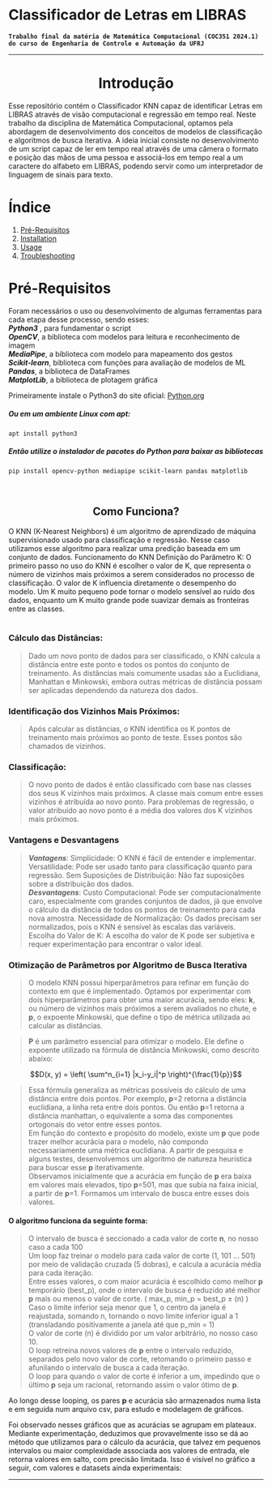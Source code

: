# Classificador de Letras em LIBRAS

**`Trabalho final da matéria de Matemática Computacional (COC351 2024.1) do curso de Engenharia de Controle e Automação da UFRJ`**

---
<h1 align='center' >Introdução</h1>
<p>Esse repositório contém o Classificador KNN capaz de identificar Letras em LIBRAS através de visão computacional e regressão em tempo real. Neste trabalho da disciplina de Matemática Computacional, optamos pela abordagem de desenvolvimento dos conceitos de modelos de classificação e algoritmos de busca iterativa. A ideia inicial consiste no desenvolvimento de um script capaz de ler em tempo real através de uma câmera o formato e posição das mãos de uma pessoa e associá-los em tempo real a um caractere do alfabeto em LIBRAS, podendo servir como um interpretador de linguagem de sinais para texto. </p>

# Índice
   1. [Pré-Requisitos](#Pré-Requisitos)
   2. [Installation](#installation)
   3. [Usage](#usage)
   4. [Troubleshooting](#troubleshooting)
   
# Pré-Requisitos
<p>Foram necessários o uso ou desenvolvimento de algumas ferramentas para cada etapa desse processo, sendo esses: <br>
<b><em>Python3</em></b> , para fundamentar o script <br>
<b><em>OpenCV</em></b>, a biblioteca com modelos para leitura e reconhecimento de imagem <br>
<b><em>MediaPipe</em></b>, a biblioteca com modelo para mapeamento dos gestos <br>
<b><em>Scikit-learn</em></b>, biblioteca com funções para avaliação de modelos de ML <br>
<b><em>Pandas</em></b>, a biblioteca de DataFrames <br>
<b><em>MatplotLib</em></b>, a biblioteca de plotagem gráfica <br>
</p>

Primeiramente instale o Python3 do site oficial:
<a href="https://www.python.org/">Python.org</a>

##### Ou em um ambiente Linux com apt:
    apt install python3

##### Então utilize o instalador de pacotes do Python para baixar as bibliotecas
    pip install opencv-python mediapipe scikit-learn pandas matplotlib
<br>

<h2 align='center' id="como-funciona">Como Funciona?</h2>
O KNN (K-Nearest Neighbors) é um algoritmo de aprendizado de máquina supervisionado usado para classificação e regressão. Nesse caso utilizamos esse algoritmo para realizar uma predição baseada em um conjunto de dados.
Funcionamento do KNN
Definição do Parâmetro K: O primeiro passo no uso do KNN é escolher o valor de K, que representa o número de vizinhos mais próximos a serem considerados no processo de classificação. O valor de K influencia diretamente o desempenho do modelo. Um K muito pequeno pode tornar o modelo sensível ao ruído dos dados, enquanto um K muito grande pode suavizar demais as fronteiras entre as classes.
<br><br>

### Cálculo das Distâncias: 
>Dado um novo ponto de dados para ser classificado, o KNN calcula a distância entre este ponto e todos os pontos do conjunto de treinamento. As distâncias mais comumente usadas são a Euclidiana, Manhattan e Minkowski, embora outras métricas de distância possam ser aplicadas dependendo da natureza dos dados.

### Identificação dos Vizinhos Mais Próximos: 
>Após calcular as distâncias, o KNN identifica os K pontos de treinamento mais próximos ao ponto de teste. Esses pontos são chamados de vizinhos.

### Classificação:
>O novo ponto de dados é então classificado com base nas classes dos seus K vizinhos mais próximos. A classe mais comum entre esses vizinhos é atribuída ao novo ponto. Para problemas de regressão, o valor atribuído ao novo ponto é a média dos valores dos K vizinhos mais próximos.

### Vantagens e Desvantagens
><b><em>Vantagens</em></b>:
Simplicidade: O KNN é fácil de entender e implementar.
Versatilidade: Pode ser usado tanto para classificação quanto para regressão.
Sem Suposições de Distribuição: Não faz suposições sobre a distribuição dos dados.<br>
<b><em>Desvantagens</em></b>:
Custo Computacional: Pode ser computacionalmente caro, especialmente com grandes conjuntos de dados, já que envolve o cálculo da distância de todos os pontos de treinamento para cada nova amostra.
Necessidade de Normalização: Os dados precisam ser normalizados, pois o KNN é sensível às escalas das variáveis.
Escolha do Valor de K: A escolha do valor de K pode ser subjetiva e requer experimentação para encontrar o valor ideal.

### Otimização de Parâmetros por Algoritmo de Busca Iterativa
>O modelo KNN possui hiperparâmetros para refinar em função do contexto em que é implementado. Optamos por experimentar com dois hiperparâmetros para obter uma maior acurácia, sendo eles: <b>k</b>, ou número de vizinhos mais próximos a serem avaliados no chute, e <b>p</b>, o expoente Minkowski, que define o tipo de métrica utilizada ao calcular as distâncias.

><b>P</b> é um parâmetro essencial para otimizar o modelo. Ele define o expoente utilizado na fórmula de distância Minkowski, como descrito abaixo:

$$D(x, y) = \left( \sum^n_{i=1} |x_i-y_i|^p \right)^{\frac{1}{p}}$$

>Essa fórmula generaliza as métricas possíveis do cálculo de uma distância entre dois pontos. Por exemplo, <b>p</b>=2 retorna a distância euclidiana, a linha reta entre dois pontos. Ou então <b>p</b>=1 retorna a distância manhattan, o equivalente a soma das componentes ortogonais do vetor entre esses pontos.<br>
>Em função do contexto e propósito do modelo, existe um <b>p</b> que pode trazer melhor acurácia para o modelo, não compondo necessariamente uma métrica euclidiana. A partir de pesquisa e alguns testes, desenvolvemos um algoritmo de natureza heurística para buscar esse <b>p</b> iterativamente. <br>
Observamos inicialmente que a acurácia em função de <b>p</b> era baixa em valores mais elevados, tipo <b>p</b>=501, mas que subia na faixa inicial, a partir de <b>p</b>=1. Formamos um intervalo de busca entre esses dois valores.

#### O algoritmo funciona da seguinte forma:
>O intervalo de busca é seccionado a cada valor de corte <b>n</b>, no nosso caso a cada 100 <br>
Um loop faz treinar o modelo para cada valor de corte (1, 101 … 501) por meio de validação cruzada (5 dobras), e calcula a acurácia média para cada iteração. <br>
Entre esses valores, o com maior acurácia é escolhido como melhor <b>p</b> temporário (best_p), onde o intervalo de busca é reduzido até melhor <b>p</b> mais ou menos o valor de corte. ( max_p, min_p = best_p ± (n) ) <br>
Caso o limite inferior seja menor que 1, o centro da janela é reajustada, somando n, tornando o novo limite inferior igual a 1 (transladando positivamente a janela até que p_min = 1) <br>
O valor de corte (n) é dividido por um valor arbitrário, no nosso caso 10. <br>
O loop retreina novos valores de <b>p</b> entre o intervalo reduzido, separados pelo novo valor de corte, retomando o primeiro passo e afunilando o intervalo de busca a cada iteração. <br>
O loop para quando o valor de corte é inferior a um, impedindo que o último <b>p</b> seja um racional, retornando assim o valor ótimo de <b>p</b>. <br>

Ao longo desse looping, os pares <b>p</b> e acurácia são armazenados numa lista e em seguida num arquivo csv, para estudo e modelagem de gráficos.

Foi observado nesses gráficos que as acurácias se agrupam em plateaux. Mediante experimentação, deduzimos que provavelmente isso se dá ao método que utilizamos para o cálculo da acurácia, que talvez em pequenos intervalos ou maior complexidade associada aos valores de entrada, ele retorna valores em salto, com precisão limitada. Isso é visível  no gráfico a seguir, com valores e datasets ainda experimentais:


---


